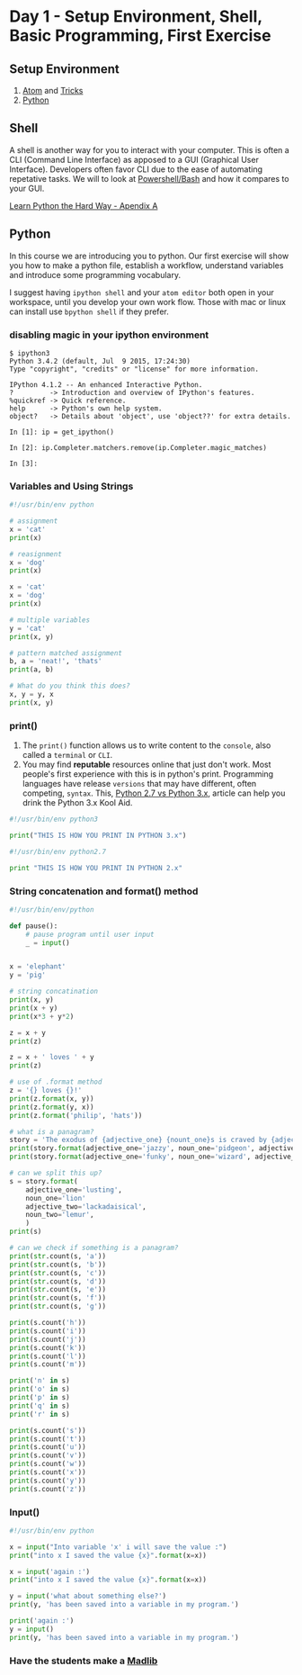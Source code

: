 # Day 1 - Setup Environment, Shell, Basic Programming, First Exercise
## Setup Environment
1. [Atom](https://github.com/selassid/codeguild/blob/master/notes/atom.md) and [Tricks](https://github.com/selassid/codeguild/blob/master/notes/atom-python.md)
2. [Python](https://github.com/selassid/codeguild/blob/master/notes/py.md)

## Shell
A shell is another way for you to interact with your computer. This is often a CLI (Command Line Interface) as apposed to a GUI (Graphical User Interface). Developers often favor CLI due to the ease of automating repetative tasks. We will to look at [Powershell/Bash](https://github.com/selassid/codeguild/blob/master/notes/cli.md) and how it compares to your GUI.

[Learn Python the Hard Way - Apendix A](http://learnpythonthehardway.org/book/appendixa.html)

## Python
In this course we are introducing you to python. Our first exercise will show you how to make a python file, establish a workflow, understand variables and introduce some programming vocabulary.

I suggest having `ipython shell` and your `atom editor` both open in your workspace, until you develop your own work flow. Those with mac or linux can install use `bpython shell` if they prefer.

### disabling magic in your ipython environment
```
$ ipython3
Python 3.4.2 (default, Jul  9 2015, 17:24:30)
Type "copyright", "credits" or "license" for more information.

IPython 4.1.2 -- An enhanced Interactive Python.
?         -> Introduction and overview of IPython's features.
%quickref -> Quick reference.
help      -> Python's own help system.
object?   -> Details about 'object', use 'object??' for extra details.

In [1]: ip = get_ipython()

In [2]: ip.Completer.matchers.remove(ip.Completer.magic_matches)

In [3]:
```

### Variables and Using Strings
```python
#!/usr/bin/env python

# assignment
x = 'cat'
print(x)

# reasignment
x = 'dog'
print(x)

x = 'cat'
x = 'dog'
print(x)

# multiple variables
y = 'cat'
print(x, y)

# pattern matched assignment
b, a = 'neat!', 'thats'
print(a, b)

# What do you think this does?
x, y = y, x
print(x, y)
```

### print()
1. The `print()` function allows us to write content to the `console`, also called a `terminal` or `CLI`.
2. You may find **reputable** resources online that just don't work. Most people's first experience with this is in python's print. Programming languages have release `versions` that may have different, often competing, `syntax`. This, [Python 2.7 vs Python 3.x](https://www.webucator.com/blog/2016/03/still-using-python-2-it-is-time-to-upgrade/), article can help you drink the Python 3.x Kool Aid.
```python
#!/usr/bin/env python3

print("THIS IS HOW YOU PRINT IN PYTHON 3.x")
```
```python
#!/usr/bin/env python2.7

print "THIS IS HOW YOU PRINT IN PYTHON 2.x"
```
### String concatenation and format() method
```python
#!/usr/bin/env/python

def pause():
    # pause program until user input
    _ = input()


x = 'elephant'
y = 'pig'

# string concatination
print(x, y)
print(x + y)
print(x*3 + y*2)

z = x + y
print(z)

z = x + ' loves ' + y
print(z)

# use of .format method
z = '{} loves {}!'
print(z.format(x, y))
print(z.format(y, x))
print(z.format('philip', 'hats'))

# what is a panagram?
story = 'The exodus of {adjective_one} {nount_one}s is craved by {adjective_one} {noun_two}s.'
print(story.format(adjective_one='jazzy', noun_one='pidgeon', adjective_two='squeamish', noun_two='walker'))
print(story.format(adjective_one='funky', noun_one='wizard', adjective_two='spanish', noun_two='camel'))

# can we split this up?
s = story.format(
    adjective_one='lusting',
    noun_one='lion'
    adjective_two='lackadaisical',
    noun_two='lemur',
    )
print(s)

# can we check if something is a panagram?
print(str.count(s, 'a'))
print(str.count(s, 'b'))
print(str.count(s, 'c'))
print(str.count(s, 'd'))
print(str.count(s, 'e'))
print(str.count(s, 'f'))
print(str.count(s, 'g'))

print(s.count('h'))
print(s.count('i'))
print(s.count('j'))
print(s.count('k'))
print(s.count('l'))
print(s.count('m'))

print('n' in s)
print('o' in s)
print('p' in s)
print('q' in s)
print('r' in s)

print(s.count('s'))
print(s.count('t'))
print(s.count('u'))
print(s.count('v'))
print(s.count('w'))
print(s.count('x'))
print(s.count('y'))
print(s.count('z'))
```

### Input()
```python
#!/usr/bin/env python

x = input("Into variable 'x' i will save the value :")
print("into x I saved the value {x}".format(x=x))

x = input('again :')
print("into x I saved the value {x}".format(x=x))

y = input('what about something else?')
print(y, 'has been saved into a variable in my program.')

print('again :')
y = input()
print(y, 'has been saved into a variable in my program.')
```

### Have the students make a [Madlib](./example-files/madlib.py)

